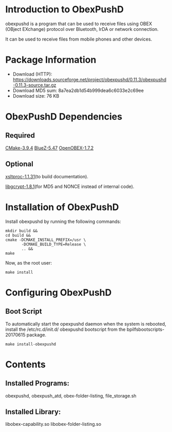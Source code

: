# Introduction to ObexPushD
  obexpushd is a program that can be used to receive
files using OBEX (OBject EXchange) protocol over
Bluetooth, IrDA or network connection.

It can be used to receive files from mobile phones
and other devices.

# Package Information
  * Download (HTTP): https://downloads.sourceforge.net/project/obexpushd/0.11.3/obexpushd-0.11.3-source.tar.gz
  * Download MD5 sum: 8a7ea2db1d54b999dea6c6033e2c69ee
  * Download size: 76 KB

# ObexPushD Dependencies
## Required
[CMake-3.9.4](http://www.linuxfromscratch.org/blfs/view/cvs/general/cmake.html)
[BlueZ-5.47](http://www.linuxfromscratch.org/blfs/view/svn/general/bluez.html)
[OpenOBEX-1.7.2](http://www.linuxfromscratch.org/blfs/view/cvs/general/openobex.html)

## Optional
[xsltproc-1.1.31](http://www.linuxfromscratch.org/blfs/view/svn/general/libxslt.html)(to build documentation).

[libgcrypt-1.8.1](http://www.linuxfromscratch.org/blfs/view/svn/general/libgcrypt.html)(for MD5 and NONCE instead of internal
code).

# Installation of ObexPushD
Install obexpushd by running the following commands:

    mkdir build &&
    cd build &&
    cmake -DCMAKE_INSTALL_PREFIX=/usr \
           -DCMAKE_BUILD_TYPE=Release \
           .. &&
    make
Now, as the root user:

    make install

# Configuring ObexPushD
## Boot Script
To automatically start the opexpushd daemon when the system is rebooted, install the /etc/rc.d/init.d/
obexpushd bootscript from the bpilfsbootscripts-
20170615 package.

    make install-obexpushd

# Contents
## Installed Programs:
obexpushd, obexpush_atd, obex-folder-listing, file_storage.sh
## Installed Library:
libobex-capability.so libobex-folder-listing.so
